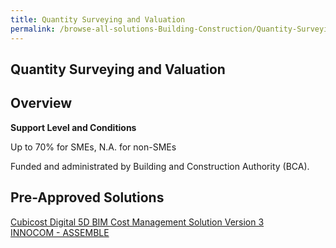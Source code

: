 ```yaml
---
title: Quantity Surveying and Valuation
permalink: /browse-all-solutions-Building-Construction/Quantity-Surveying-and-Valuation
---
```


## Quantity Surveying and Valuation
## Overview

**Support Level and Conditions**

Up to 70% for SMEs, N.A. for non-SMEs

Funded and administrated by Building and Construction Authority (BCA).

## Pre-Approved Solutions

<a href='/productivity-solutions-grant/solutionrepo/solution437' target='_blank'>Cubicost Digital 5D BIM Cost Management Solution Version 3</a><br>
<a href='/productivity-solutions-grant/solutionrepo/solution2292' target='_blank'>INNOCOM - ASSEMBLE</a><br>
